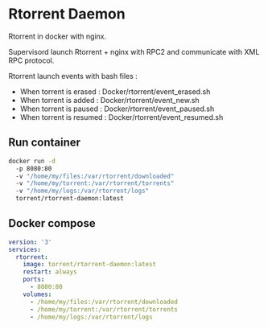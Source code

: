 # Rtorrent Daemon

Rtorrent in docker with nginx.

Supervisord launch Rtorrent + nginx with RPC2 and communicate with XML RPC protocol.

Rtorrent launch events with bash files :
* When torrent is erased : Docker/rtorrent/event_erased.sh
* When torrent is added : Docker/rtorrent/event_new.sh
* When torrent is paused : Docker/rtorrent/event_paused.sh
* When torrent is resumed : Docker/rtorrent/event_resumed.sh

## Run container

```bash
docker run -d
  -p 8080:80
  -v "/home/my/files:/var/rtorrent/downloaded"
  -v "/home/my/torrent:/var/rtorrent/torrents"
  -v "/home/my/logs:/var/rtorrent/logs"
  torrent/rtorrent-daemon:latest
```

## Docker compose

```yaml
version: '3'
services:
  rtorrent:
    image: torrent/rtorrent-daemon:latest
    restart: always
    ports:
      - 8080:80
    volumes:
      - /home/my/files:/var/rtorrent/downloaded
      - /home/my/torrent:/var/rtorrent/torrents
      - /home/my/logs:/var/rtorrent/logs
```
